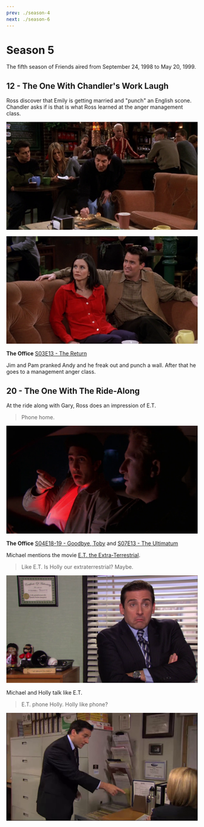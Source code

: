 ```yaml
---
prev: ./season-4
next: ./season-6
---
```


# Season 5

The fifth season of Friends aired from September 24, 1998 to May 20, 1999.

## 12 - The One With Chandler's Work Laugh

Ross discover that Emily is getting married and "punch" an English scone.
Chandler asks if is that is what Ross learned at the anger management class.

![S05E12-01](./img/friends/S05E12-01.png)

![S05E12-02](./img/friends/S05E12-02.png)

**The Office** [S03E13 - The Return](https://theoffice.fandom.com/wiki/The_Return)

Jim and Pam pranked Andy and he freak out and punch a wall. After
that he goes to a management anger class.

## 20 - The One With The Ride-Along

At the ride along with Gary, Ross does an impression of E.T.

> Phone home.

![S05E20-01](./img/friends/S05E20-01.png)

**The Office** [S04E18-19 - Goodbye, Toby](https://theoffice.fandom.com/wiki/Goodbye,_Toby)
and [S07E13 - The Ultimatum](https://theoffice.fandom.com/wiki/The_Ultimatum)

Michael mentions the movie [E.T. the Extra-Terrestrial](https://www.imdb.com/title/tt0083866/?ref_=nv_sr_1).

> Like E.T. Is Holly our extraterrestrial? Maybe.

![S04E18-19-02](./img/office/S04E18-19-02.png)

Michael and Holly talk like E.T.

> E.T. phone Holly. Holly like phone?

![S07E13-01](./img/office/S07E13-01.png)
